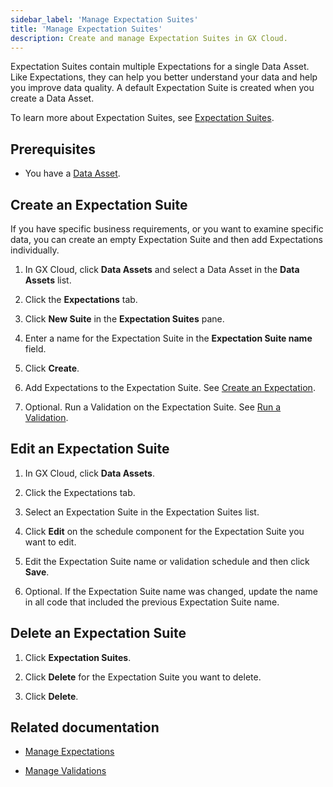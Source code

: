 ```yaml
---
sidebar_label: 'Manage Expectation Suites'
title: 'Manage Expectation Suites'
description: Create and manage Expectation Suites in GX Cloud.
---
```


Expectation Suites contain multiple Expectations for a single Data Asset. Like Expectations, they can help you better understand your data and help you improve data quality. A default Expectation Suite is created when you create a Data Asset. 

To learn more about Expectation Suites, see [Expectation Suites](/reference/learn/terms/expectation_suite.md).

## Prerequisites

- You have a [Data Asset](/cloud/data_assets/manage_data_assets.md#create-a-data-asset).

## Create an Expectation Suite

If you have specific business requirements, or you want to examine specific data, you can create an empty Expectation Suite and then add Expectations individually.

1. In GX Cloud, click **Data Assets** and select a Data Asset in the **Data Assets** list.

2. Click the **Expectations** tab.

3. Click **New Suite** in the **Expectation Suites** pane.

4. Enter a name for the Expectation Suite in the **Expectation Suite name** field.

5. Click **Create**. 

6. Add Expectations to the Expectation Suite. See [Create an Expectation](/cloud/expectations/manage_expectations.md#create-an-expectation).

7. Optional. Run a Validation on the Expectation Suite. See [Run a Validation](/cloud/validations/manage_validations.md#run-a-validation).

## Edit an Expectation Suite

1. In GX Cloud, click **Data Assets**.

2. Click the Expectations tab.

3. Select an Expectation Suite in the Expectation Suites list.

4. Click **Edit** on the schedule component for the Expectation Suite you want to edit.

5. Edit the Expectation Suite name or validation schedule and then click **Save**.

6. Optional. If the Expectation Suite name was changed, update the name in all code that included the previous Expectation Suite name.

## Delete an Expectation Suite

1. Click **Expectation Suites**.

2. Click **Delete** for the Expectation Suite you want to delete.

3. Click **Delete**.

## Related documentation

- [Manage Expectations](../expectations/manage_expectations.md)

- [Manage Validations](../validations/manage_validations.md)